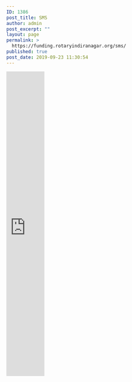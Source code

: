 ```yaml
---
ID: 1386
post_title: SMS
author: admin
post_excerpt: ""
layout: page
permalink: >
  https://funding.rotaryindiranagar.org/sms/
published: true
post_date: 2019-09-23 11:30:54
---
```

<iframe src="https://control.textlocal.in/" style="border:0px #ffffff none;" name="sms" scrolling="no" frameborder="0" marginheight="0px" marginwidth="0px" height="800px" width="100vw" allowfullscreen></iframe>